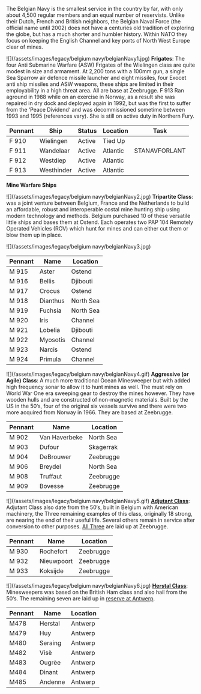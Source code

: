 The Belgian Navy is the smallest service in the country by far, with only about 4,500 regular members and an equal number of reservists. Unlike their Dutch, French and British neighbors, the Belgian Naval Force (the official name until 2002) does not have a centuries old tradition of exploring the globe, but has a much shorter and humbler history. Within NATO they focus on keeping the English Channel and key ports of North West Europe clear of mines.

![](/assets/images/legacy/belgium navy/belgianNavy1.jpg) **Frigates**: The four Anti Submarine Warfare (ASW) Frigates of the Wielingen class are quite modest in size and armament. At 2,200 tons with a 100mm gun, a single Sea Sparrow air defence missile launcher and eight missiles, four Exocet anti ship missiles and ASW weapons, these ships are limited in their employability in a high threat area. All are base at Zeebrugge. F 913 Ran aground in 1988 while on an exercise in Norway, as a result she was repaired in dry dock and deployed again in 1992, but was the first to suffer from the ‘Peace Dividend‘ and was decommissioned sometime between 1993 and 1995 (references vary). She is still on active duty in Northern Fury.

| Pennant | Ship       | Status | Location | Task          |
| ------- | ---------- | ------ | -------- | ------------- |
| F 910   | Wielingen  | Active | Tied Up  |               |
| F 911   | Wandelaar  | Active | Atlantic | STANAVFORLANT |
| F 912   | Westdiep   | Active | Atlantic |               |
| F 913   | Westhinder | Active | Atlantic |               |

**Mine Warfare Ships**

![](/assets/images/legacy/belgium navy/belgianNavy2.jpg) **Tripartite Class**: was a joint venture between Belgium, France and the Netherlands to build an affordable, robust and interoperable costal mine hunting ship using modern technology and methods. Belgium purchased 10 of these versatile little ships and bases them at Ostend. Each operates two PAP 104 Remotely Operated Vehicles (ROV) which hunt for mines and can either cut them or blow them up in place.

![](/assets/images/legacy/belgium navy/belgianNavy3.jpg)

| Pennant | Name     | Location  |
| ------- | -------- | --------- |
| M 915   | Aster    | Ostend    |
| M 916   | Bellis   | Djibouti  |
| M 917   | Crocus   | Ostend    |
| M 918   | Dianthus | North Sea |
| M 919   | Fuchsia  | North Sea |
| M 920   | Iris     | Channel   |
| M 921   | Lobelia  | Djibouti  |
| M 922   | Myosotis | Channel   |
| M 923   | Narcis   | Ostend    |
| M 924   | Primula  | Channel   |

![](/assets/images/legacy/belgium navy/belgianNavy4.gif) **Aggressive (or Agile) Class**: A much more traditional Ocean Minesweeper but with added high frequency sonar to allow it to hunt mines as well. The must rely on World War One era sweeping gear to destroy the mines however. They have wooden hulls and are constructed of non-magnetic materials. Built by the US in the 50‘s, four of the original six vessels survive and there were two more acquired from Norway in 1966. They are based at Zeebrugge.

| Pennant | Name          | Location  |
| ------- | ------------- | --------- |
| M 902   | Van Haverbeke | North Sea |
| M 903   | Dufour        | Skagerrak |
| M 904   | DeBrouwer     | Zeebrugge |
| M 906   | Breydel       | North Sea |
| M 908   | Truffaut      | Zeebrugge |
| M 909   | Bovesse       | Zeebrugge |

![](/assets/images/legacy/belgium navy/belgianNavy5.gif) **[Adjutant Class](https://en.wikipedia.org/wiki/Adjutant-class_minesweeper)**: Adjutant Class also date from the 50‘s, built in Belgium with American machinery, the Three remaining examples of this class, originally 18 strong, are nearing the end of their useful life. Several others remain in service after conversion to other purposes. [All Three](http://www.navypedia.org/ships/belgium/be_ms_diest.htm) are laid up at Zeebrugge.

| Pennant | Name       | Location  |
| ------- | ---------- | --------- |
| M 930   | Rochefort  | Zeebrugge |
| M 932   | Nieuwpoort | Zeebrugge |
| M 933   | Koksijde   | Zeebrugge |

![](/assets/images/legacy/belgium navy/belgianNavy6.jpg) **[Herstal Class](http://aboardtheminesweeper.blogspot.ca/2012/02/minesweeper.html)**: Minesweepers was based on the British Ham class and also hail from the 50‘s. The remaining seven are laid up in [reserve at Antwerp](http://www.navypedia.org/ships/belgium/be_ms_temse.htm).

| Pennant | Name    | Location |
| ------- | ------- | -------- |
| M478    | Herstal | Antwerp  |
| M479    | Huy     | Antwerp  |
| M480    | Seraing | Antwerp  |
| M482    | Visè    | Antwerp  |
| M483    | Ougrèe  | Antwerp  |
| M484    | Dinant  | Antwerp  |
| M485    | Andenne | Antwerp  |
